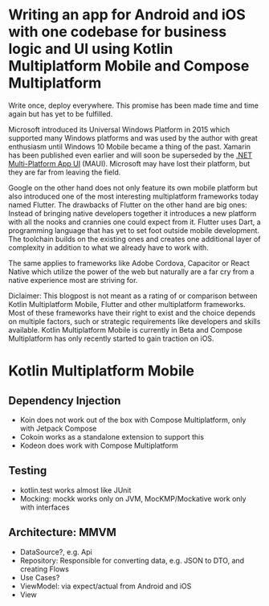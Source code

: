 # Writing an app for Android and iOS with one codebase for business logic and UI using Kotlin Multiplatform Mobile and Compose Multiplatform

Write once, deploy everywhere. This promise has been made time and time again but has yet to be fulfilled.

Microsoft introduced its Universal Windows Platform in 2015 which supported many Windows platforms and was used by the author with great enthusiasm until Windows 10 Mobile became a thing of the past. Xamarin has been published even earlier and will soon be superseded by the [.NET Multi-Platform App UI](https://learn.microsoft.com/de-de/dotnet/maui) (MAUI). Microsoft may have lost their platform, but they are far from leaving the field. 

Google on the other hand does not only feature its own mobile platform but also introduced one of the most interesting multiplatform frameworks today named Flutter. The drawbacks of Flutter on the other hand are big ones: Instead of bringing native developers together it introduces a new platform with all the nooks and crannies one could expect from it. Flutter uses Dart, a programming language that has yet to set foot outside mobile development. The toolchain builds on the existing ones and creates one additional layer of complexity in addition to what we already have to work with.

The same applies to frameworks like Adobe Cordova, Capacitor or React Native which utilize the power of the web but naturally are a far cry from a native experience most are striving for.

Diclaimer: This blogpost is not meant as a rating of or comparison between Kotlin Multiplatform Mobile, Flutter and other multiplatform frameworks. Most of these frameworks have their right to exist and the choice depends on multiple factors, such or strategic requirements like developers and skills available. Kotlin Multiplatform Mobile is currently in Beta and Compose Multiplatform has only recently started to gain traction on iOS.

# Kotlin Multiplatform Mobile



## Dependency Injection

- Koin does not work out of the box with Compose Multiplatform, only with Jetpack Compose
- Cokoin works as a standalone extension to support this
- Kodeon does work with Compose Multiplatform

## Testing
- kotlin.test works almost like JUnit
- Mocking: mockk works only on JVM, MocKMP/Mockative work only with interfaces

## Architecture: MMVM

- DataSource?, e.g. Api
- Repository: Responsible for converting data, e.g. JSON to DTO, and creating Flows
- Use Cases?
- ViewModel: via expect/actual from Android and iOS
- View